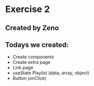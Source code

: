 # Exercise 2
## Created by Zeno
## Todays we created:
- Create components
- Create extra page 
- Link page 
- useState Playlist (data, array, object)
- Button (onClick)
